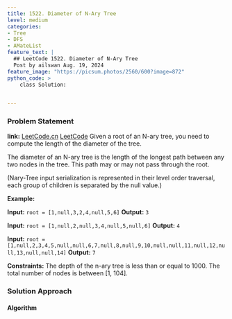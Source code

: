 ```yaml
---
title: 1522. Diameter of N-Ary Tree
level: medium
categories:
- Tree
- DFS
- AMateList
feature_text: |
  ## LeetCode 1522. Diameter of N-Ary Tree
  Post by ailswan Aug. 19, 2024
feature_image: "https://picsum.photos/2560/600?image=872"
python_code: >
    class Solution:
   

---
```


### Problem Statement
**link:**
[LeetCode.cn](https://leetcode.cn/problems/diameter-of-n-ary-tree/)
[LeetCode](https://leetcode.com/diameter-of-n-ary-tree/)
Given a root of an N-ary tree, you need to compute the length of the diameter of the tree.

The diameter of an N-ary tree is the length of the longest path between any two nodes in the tree. This path may or may not pass through the root.

(Nary-Tree input serialization is represented in their level order traversal, each group of children is separated by the null value.)

**Example:**

**Input:** `root = [1,null,3,2,4,null,5,6]`
**Output:** `3`

**Input:** `root = [1,null,2,null,3,4,null,5,null,6]`
**Output:** `4`

**Input:** `root = [1,null,2,3,4,5,null,null,6,7,null,8,null,9,10,null,null,11,null,12,null,13,null,null,14]`
**Output:** `7`


**Constraints:**
The depth of the n-ary tree is less than or equal to 1000.
The total number of nodes is between [1, 104].

### Solution Approach
 
#### Algorithm
 